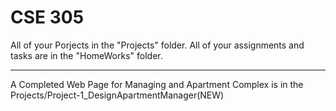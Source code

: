 # CSE 305
All of your Porjects in the "Projects" folder.
All of your assignments and tasks are in the "HomeWorks" folder.

-------------------------------------
A Completed Web Page for Managing and Apartment Complex is in the Projects/Project-1_DesignApartmentManager(NEW)

